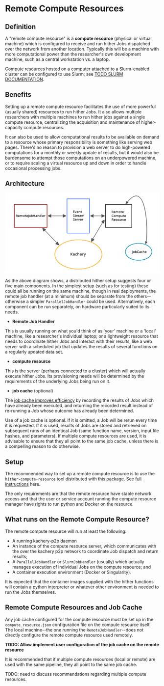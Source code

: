 # Remote Compute Resources

## Definition

A "remote compute resource" is a **compute resource** (physical or virtual
machine) which is configured to receive and run hither Jobs dispatched over
the network from another location. Typically this will be a machine with
more computational power than the researcher's own development machine,
such as a central workstation vs. a laptop.

Compute resources hosted on a computer attached to a Slurm-enabled cluster can be configured to use Slurm; see [TODO SLURM DOCUMENTATION]().

## Benefits

Setting up a remote compute resource facilitates the use of more powerful
(usually shared) resources to run hither Jobs. It also allows multiple
researchers with multiple machines to run hither jobs against
a single compute resource, centralizing the acquisition and maintenance
of higher-capacity compute resources.

It can also be used to allow computational results to be available
on demand to a resource whose primary responsibility is
something like serving web pages. There's no reason to provision a web
server to do high-powered computations for a monthly or weekly update of results, but
it would also be burdensome to attempt those computations on an underpowered
machine, or to require scaling a virtual resource up and down in order to
handle occasional processing jobs.


## Architecture

![Remote Compute Resource Architecture Diagram](remote-compute-components.png)

As the above diagram shows, a distributed hither setup suggests four or five main components. In the simplest
setup (such as for testing) these could all be running on the same machine, though in real
deployments, the remote job handler (at a minimum) should be separate from the others--otherwise
a simpler `ParallelJobHandler` could be used. Alternatively, each component
can be run separately, on hardware particularly suited to its needs.

- **Remote Job Handler**

This is usually running on what you'd think of as 'your' machine or a 'local' machine, like
a researcher's individual laptop; or a lightweight resource that needs to coordinate hither
Jobs and interact with their results, like a web server with a scheduled job that updates
the results of several functions on a regularly updated data set.

- **compute resource**

This is the server (perhaps connected to a cluster) which will actually execute hither Jobs. Its provisioning needs
will be determined by the requirements of the underlying Jobs being run on it.

- **job cache** (optional)

The [job cache improves efficiency](./job-cache.md) by recording the results of Jobs
which have already been executed, and returning the recorded result instead of re-running a
Job whose outcome has already been determined.

Use of a job cache is optional. If it is omitted, a Job will be rerun every time it
is requested. If it is used, results of Jobs are stored and retrieved on subsequent runs of an identical Job (same function name, version, input file hashes, and parameters). If multiple compute resources are used, it is advisable to
ensure that they all point to the same job cache,
unless there is a compelling reason to do otherwise.

## Setup

The recommended way to set up a remote compute resource is
to use the `hither-compute-resource` tool distributed with this
package. See [full instructions](./hosting_compute_resource.md) here.

The only requirements are that the remote resource have stable network access
and that the user or service account running the compute resource manager
have rights to run python and Docker on the resource.

## What runs on the Remote Compute Resource?

The remote compute resource will run at least the following:
- A running kachery-p2p daemon
- An instance of the compute resource server, which communicates with the
over the kachery p2p network to coordinate Job dispatch and return results;
- A `ParallelJobHandler` or `SlurmJobHandler` (usually) which actually manages execution
of individual Jobs on the compute resource; and
- A container execution environment (Docker or Singularity).

It is expected that the container images supplied with the hither functions
will contain a python interpreter or whatever other environment is needed
to run the Jobs themselves.

## Remote Compute Resources and Job Cache

Any job cache configured for the compute resource must be set up
in the `compute_resource.json` configuration file on the compute
resource itself. The local machine--the one running the
`RemoteJobHandler`--does not directly configure the remote compute
resource used remotely.

__TODO: Allow implement user configuration of the job cache on the remote resource__

It is recommended that if multiple
compute resources (local or remote) are used with the same pipeline, they all
point to the same job cache.

TODO: need to discuss recommendations regarding multiple compute resources.


